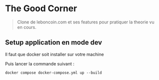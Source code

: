 # The Good Corner

> Clone de leboncoin.com et ses features pour pratiquer la theorie vu en cours.

## Setup application en mode dev

Il faut que docker soit installer sur votre machine

Puis lancer la commande suivant :

`docker compose docker-compose.yml up --build`
